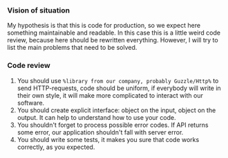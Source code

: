 ### Vision of situation
My hypothesis is that this is code for production, so we expect here something maintainable and readable.
In this case this is a little weird code review, because here should be rewritten everything. 
However, I will try to list the main problems that need to be solved. 

### Code review
1. You should use `%library from our company, probably Guzzle/Http%` to send HTTP-requests, code should be uniform, if everybody will write in their own style, it will make more complicated to interact with our software.  
2. You should create explicit interface: object on the input, object on the output. It can help to understand how to use your code. 
3. You shouldn't forget to process possible error codes. If API returns some error, our application shouldn't fall with server error.  
4. You should write some tests, it makes you sure that code works correctly, as you expected.